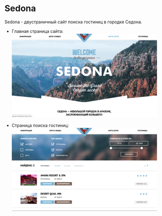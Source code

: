 # Sedona 

Sedona - двустраничный сайт поиска гостиниц в городке Седона.

+ Главная страница сайта:
![](https://github.com/RaevaAnastasia/Sedona/blob/master/img/Screenshot%202019-08-29%20at%2016.36.21.png)

+ Страница поиска гостиниц:
![](https://github.com/RaevaAnastasia/Sedona/blob/master/img/Screenshot%202019-08-29%20at%2016.38.26.png)

